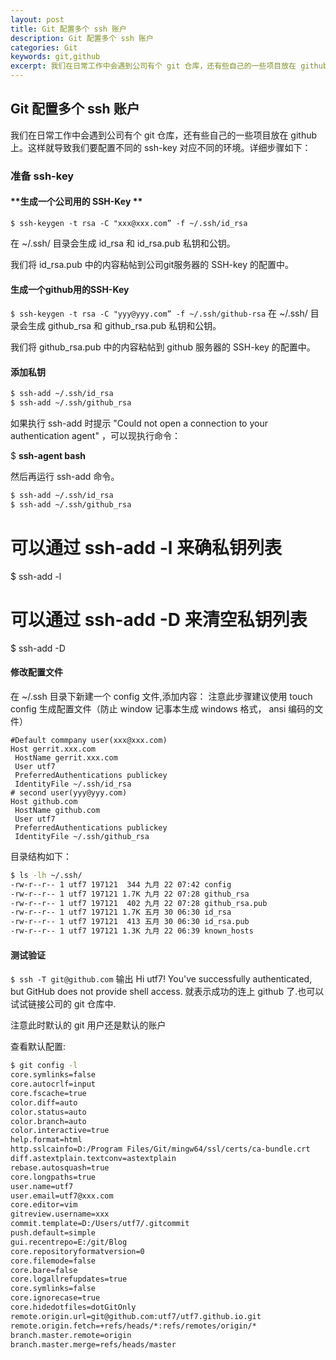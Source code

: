 ```yaml
---
layout: post
title: Git 配置多个 ssh 账户
description: Git 配置多个 ssh 账户
categories: Git
keywords: git,github
excerpt: 我们在日常工作中会遇到公司有个 git 仓库，还有些自己的一些项目放在 github 上。这样就导致我们要配置不同的 ssh-key 对应不同的环境。
---
```


## Git 配置多个 ssh 账户

 我们在日常工作中会遇到公司有个 git 仓库，还有些自己的一些项目放在 github 上。这样就导致我们要配置不同的 ssh-key 对应不同的环境。详细步骤如下：

### 准备 ssh-key 
  
#### **生成一个公司用的 SSH-Key **      

 `$ ssh-keygen -t rsa -C "xxx@xxx.com” -f ~/.ssh/id_rsa`

在 ~/.ssh/ 目录会生成 id_rsa 和 id_rsa.pub 私钥和公钥。

我们将 id_rsa.pub 中的内容粘帖到公司git服务器的 SSH-key 的配置中。

#### **生成一个github用的SSH-Key**

`$ ssh-keygen -t rsa -C "yyy@yyy.com” -f ~/.ssh/github-rsa`
在 ~/.ssh/ 目录会生成 github_rsa 和 github_rsa.pub 私钥和公钥。

我们将 github_rsa.pub 中的内容粘帖到 github 服务器的 SSH-key 的配置中。

#### **添加私钥**

```bash
$ ssh-add ~/.ssh/id_rsa 
$ ssh-add ~/.ssh/github_rsa
```
如果执行 ssh-add 时提示 "Could not open a connection to your authentication agent" ，可以现执行命令：

$ **ssh-agent bash**

然后再运行 ssh-add 命令。
```bash
$ ssh-add ~/.ssh/id_rsa 
$ ssh-add ~/.ssh/github_rsa
```
# 可以通过 ssh-add -l 来确私钥列表
$ ssh-add -l
# 可以通过 ssh-add -D 来清空私钥列表
$ ssh-add -D


#### **修改配置文件**

在 ~/.ssh 目录下新建一个 config 文件,添加内容：
注意此步骤建议使用 touch config 生成配置文件（防止 window 记事本生成 windows 格式， ansi 编码的文件）
```
#Default commpany user(xxx@xxx.com)
Host gerrit.xxx.com 
 HostName gerrit.xxx.com
 User utf7
 PreferredAuthentications publickey
 IdentityFile ~/.ssh/id_rsa
# second user(yyy@yyy.com)
Host github.com
 HostName github.com
 User utf7
 PreferredAuthentications publickey
 IdentityFile ~/.ssh/github_rsa
```
目录结构如下：

```bash
$ ls -lh ~/.ssh/
-rw-r--r-- 1 utf7 197121  344 九月 22 07:42 config
-rw-r--r-- 1 utf7 197121 1.7K 九月 22 07:28 github_rsa
-rw-r--r-- 1 utf7 197121  402 九月 22 07:28 github_rsa.pub
-rw-r--r-- 1 utf7 197121 1.7K 五月 30 06:30 id_rsa
-rw-r--r-- 1 utf7 197121  413 五月 30 06:30 id_rsa.pub
-rw-r--r-- 1 utf7 197121 1.3K 九月 22 06:39 known_hosts
```

 
#### 测试验证

`$ ssh -T git@github.com`
输出
Hi utf7! You've successfully authenticated, but GitHub does not provide shell access.
就表示成功的连上 github 了.也可以试试链接公司的 git 仓库中.


注意此时默认的 git 用户还是默认的账户

查看默认配置:

```bash
$ git config -l
core.symlinks=false
core.autocrlf=input
core.fscache=true
color.diff=auto
color.status=auto
color.branch=auto
color.interactive=true
help.format=html
http.sslcainfo=D:/Program Files/Git/mingw64/ssl/certs/ca-bundle.crt
diff.astextplain.textconv=astextplain
rebase.autosquash=true
core.longpaths=true
user.name=utf7
user.email=utf7@xxx.com
core.editor=vim
gitreview.username=xxx
commit.template=D:/Users/utf7/.gitcommit
push.default=simple
gui.recentrepo=E:/git/Blog
core.repositoryformatversion=0
core.filemode=false
core.bare=false
core.logallrefupdates=true
core.symlinks=false
core.ignorecase=true
core.hidedotfiles=dotGitOnly
remote.origin.url=git@github.com:utf7/utf7.github.io.git
remote.origin.fetch=+refs/heads/*:refs/remotes/origin/*
branch.master.remote=origin
branch.master.merge=refs/heads/master
```
